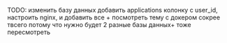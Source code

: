 TODO: изменить базу данных добавить applications колонку с user_id, настроить nginx, и добавить все + посмотреть тему с докером сокрее твсего потому что нужно будет 2 разные базы данных+ тоже пересмотреть 
